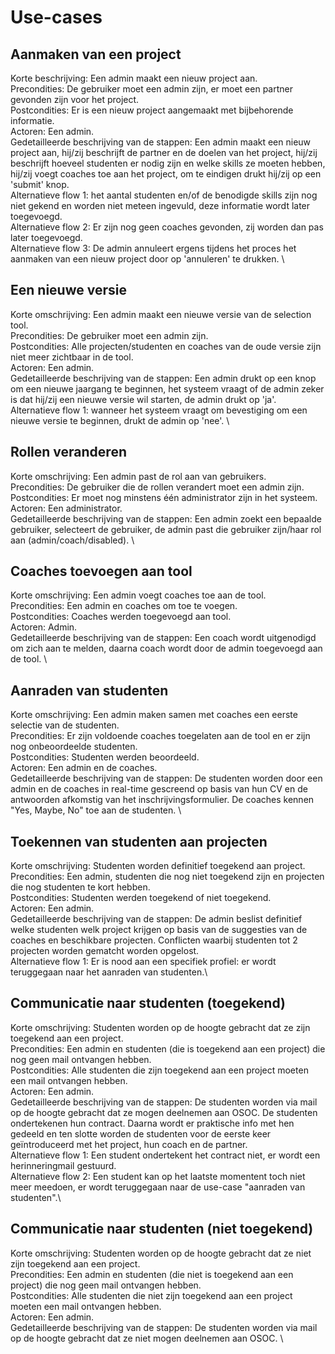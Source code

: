 # Use-cases
## Aanmaken van een project
Korte beschrijving: Een admin maakt een nieuw project aan. \
Precondities: De gebruiker moet een admin zijn, er moet een partner gevonden zijn voor het project. \
Postcondities: Er is een nieuw project aangemaakt met bijbehorende informatie. \
Actoren: Een admin. \
Gedetailleerde beschrijving van de stappen: Een admin maakt een nieuw project aan, hij/zij beschrijft de partner en de doelen van het project, hij/zij beschrijft hoeveel studenten er nodig zijn en welke skills ze moeten hebben, hij/zij voegt coaches toe aan het project, om te eindigen drukt hij/zij op een 'submit' knop. \
Alternatieve flow 1: het aantal studenten en/of de benodigde skills zijn nog niet gekend en worden niet meteen ingevuld, deze informatie wordt later toegevoegd. \
Alternatieve flow 2: Er zijn nog geen coaches gevonden, zij worden dan pas later toegevoegd. \
Alternatieve flow 3: De admin annuleert ergens tijdens het proces het aanmaken van een nieuw project door op 'annuleren' te drukken. \

## Een nieuwe versie 
Korte omschrijving: Een admin maakt een nieuwe versie van de selection tool. \
Precondities: De gebruiker moet een admin zijn. \
Postcondities: Alle projecten/studenten en coaches van de oude versie zijn niet meer zichtbaar in de tool. \
Actoren: Een admin. \
Gedetailleerde beschrijving van de stappen: Een admin drukt op een knop om een nieuwe jaargang te beginnen, het systeem vraagt of de admin zeker is dat hij/zij een nieuwe versie wil starten, de admin drukt op 'ja'. \
Alternatieve flow 1: wanneer het systeem vraagt om bevestiging om een nieuwe versie te beginnen, drukt de admin op 'nee'. \
 
## Rollen veranderen 
Korte omschrijving: Een admin past de rol aan van gebruikers. \
Precondities: De gebruiker die de rollen verandert moet een admin zijn. \
Postcondities: Er moet nog minstens één administrator zijn in het systeem. \
Actoren: Een administrator. \
Gedetailleerde beschrijving van de stappen: Een admin zoekt een bepaalde gebruiker, selecteert de gebruiker, de admin past die gebruiker zijn/haar rol aan (admin/coach/disabled). \

## Coaches toevoegen aan tool
Korte omschrijving: Een admin voegt coaches toe aan de tool.\
Precondities: Een admin en coaches om toe te voegen.\
Postcondities: Coaches werden toegevoegd aan tool.\
Actoren: Admin.\
Gedetailleerde beschrijving van de stappen: Een coach wordt uitgenodigd om zich aan te melden, daarna coach wordt door de admin toegevoegd aan de tool. \

## Aanraden van studenten
Korte omschrijving: Een admin maken samen met coaches een eerste selectie van de studenten. \
Precondities: Er zijn voldoende coaches toegelaten aan de tool en er zijn nog onbeoordeelde studenten. \
Postcondities: Studenten werden beoordeeld.\
Actoren: Een admin en de coaches. \
Gedetailleerde beschrijving van de stappen: De studenten worden door een admin en de coaches in real-time gescreend op basis van hun CV en de antwoorden afkomstig van het inschrijvingsformulier.
De coaches kennen "Yes, Maybe, No" toe aan de studenten. \

## Toekennen van studenten aan projecten
Korte omschrijving: Studenten worden definitief toegekend aan project.\
Precondities: Een admin, studenten die nog niet toegekend zijn en projecten die nog studenten te kort hebben. \
Postcondities: Studenten werden toegekend of niet toegekend.\
Actoren: Een admin. \
Gedetailleerde beschrijving van de stappen: De admin beslist definitief welke studenten welk project krijgen op basis van de suggesties van de coaches en beschikbare projecten. Conflicten waarbij studenten tot 2 projecten worden gematcht worden opgelost. \
Alternatieve flow 1: Er is nood aan een specifiek profiel: er wordt teruggegaan naar het aanraden van studenten.\

## Communicatie naar studenten (toegekend)
Korte omschrijving: Studenten worden op de hoogte gebracht dat ze zijn toegekend aan een project. \
Precondities: Een admin en studenten (die is toegekend aan een project) die nog geen mail ontvangen hebben.\
Postcondities: Alle studenten die zijn toegekend aan een project moeten een mail ontvangen hebben.\
Actoren: Een admin. \
Gedetailleerde beschrijving van de stappen: De studenten worden via mail op de hoogte gebracht dat ze mogen deelnemen aan OSOC. De studenten ondertekenen hun contract. Daarna wordt er praktische info met hen gedeeld en ten slotte worden de studenten voor de eerste keer geïntroduceerd met het project, hun coach en de partner. \
Alternatieve flow 1: Een student ondertekent het contract niet, er wordt een herinneringmail gestuurd. \
Alternatieve flow 2: Een student kan op het laatste momentent toch niet meer meedoen, er wordt teruggegaan naar de use-case "aanraden van studenten".\

## Communicatie naar studenten (niet toegekend)
Korte omschrijving: Studenten worden op de hoogte gebracht dat ze niet zijn toegekend aan een project. \
Precondities: Een admin en studenten (die niet is toegekend aan een project) die nog geen mail ontvangen hebben.\
Postcondities: Alle studenten die niet zijn toegekend aan een project moeten een mail ontvangen hebben.\
Actoren: Een admin. \
Gedetailleerde beschrijving van de stappen: De studenten worden via mail op de hoogte gebracht dat ze niet mogen deelnemen aan OSOC. \
